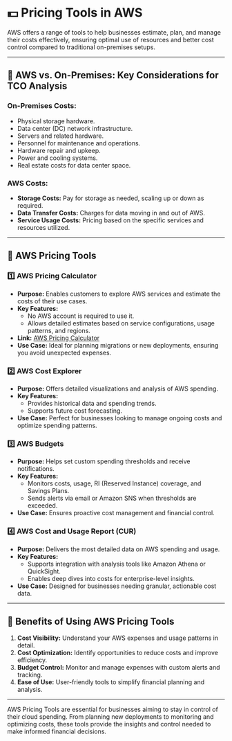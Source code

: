 # 💵 Pricing Tools in AWS

AWS offers a range of tools to help businesses estimate, plan, and manage their costs effectively, ensuring optimal use of resources and better cost control compared to traditional on-premises setups.

---

## 🏢 AWS vs. On-Premises: Key Considerations for TCO Analysis

### **On-Premises Costs:**

- Physical storage hardware.
- Data center (DC) network infrastructure.
- Servers and related hardware.
- Personnel for maintenance and operations.
- Hardware repair and upkeep.
- Power and cooling systems.
- Real estate costs for data center space.

### **AWS Costs:**

- **Storage Costs:** Pay for storage as needed, scaling up or down as required.
- **Data Transfer Costs:** Charges for data moving in and out of AWS.
- **Service Usage Costs:** Pricing based on the specific services and resources utilized.

---

## 🌟 AWS Pricing Tools

### 1️⃣ **AWS Pricing Calculator**

- **Purpose:** Enables customers to explore AWS services and estimate the costs of their use cases.
- **Key Features:**
  - No AWS account is required to use it.
  - Allows detailed estimates based on service configurations, usage patterns, and regions.
- **Link:** [AWS Pricing Calculator](https://calculator.aws/#/)
- **Use Case:** Ideal for planning migrations or new deployments, ensuring you avoid unexpected expenses.

### 2️⃣ **AWS Cost Explorer**

- **Purpose:** Offers detailed visualizations and analysis of AWS spending.
- **Key Features:**
  - Provides historical data and spending trends.
  - Supports future cost forecasting.
- **Use Case:** Perfect for businesses looking to manage ongoing costs and optimize spending patterns.

### 3️⃣ **AWS Budgets**

- **Purpose:** Helps set custom spending thresholds and receive notifications.
- **Key Features:**
  - Monitors costs, usage, RI (Reserved Instance) coverage, and Savings Plans.
  - Sends alerts via email or Amazon SNS when thresholds are exceeded.
- **Use Case:** Ensures proactive cost management and financial control.

### 4️⃣ **AWS Cost and Usage Report (CUR)**

- **Purpose:** Delivers the most detailed data on AWS spending and usage.
- **Key Features:**
  - Supports integration with analysis tools like Amazon Athena or QuickSight.
  - Enables deep dives into costs for enterprise-level insights.
- **Use Case:** Designed for businesses needing granular, actionable cost data.

---

## 🎯 Benefits of Using AWS Pricing Tools

1. **Cost Visibility:** Understand your AWS expenses and usage patterns in detail.
2. **Cost Optimization:** Identify opportunities to reduce costs and improve efficiency.
3. **Budget Control:** Monitor and manage expenses with custom alerts and tracking.
4. **Ease of Use:** User-friendly tools to simplify financial planning and analysis.

---

AWS Pricing Tools are essential for businesses aiming to stay in control of their cloud spending. From planning new deployments to monitoring and optimizing costs, these tools provide the insights and control needed to make informed financial decisions.
